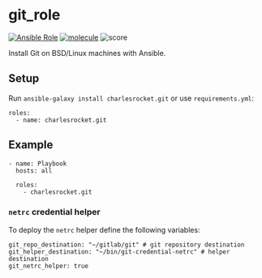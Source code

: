 # git_role
[![Ansible Role](https://img.shields.io/ansible/role/60363)](https://galaxy.ansible.com/charlesrocket/git)
[![molecule](https://github.com/charlesrocket/git_role/actions/workflows/molecule.yml/badge.svg?branch=master&event=push)](https://github.com/charlesrocket/git_role/actions/workflows/molecule.yml)
![score](https://img.shields.io/ansible/quality/60363)

Install Git on BSD/Linux machines with Ansible.

## Setup

Run `ansible-galaxy install charlesrocket.git` or use `requirements.yml`:

```
roles:
  - name: charlesrocket.git
```

## Example

```
- name: Playbook
  hosts: all

  roles:
    - charlesrocket.git
```

### `netrc` credential helper

To deploy the `netrc` helper define the following variables:

```
git_repo_destination: "~/gitlab/git" # git repository destination
git_helper_destination: "~/bin/git-credential-netrc" # helper destination
git_netrc_helper: true
```
